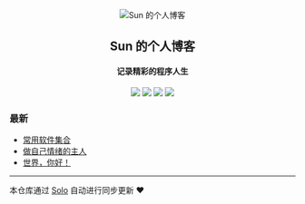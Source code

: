 <p align="center"><img alt="Sun 的个人博客" src="https://timgsa.baidu.com/timg?image&quality=80&size=b9999_10000&sec=1569520000074&di=c3de5f49ffa9de5903a1929f80a46a7e&imgtype=0&src=http%3A%2F%2Fpic.51yuansu.com%2Fpic2%2Fcover%2F00%2F32%2F61%2F5810fb3ddc9a4_610.jpg"></p><h2 align="center">
Sun 的个人博客
</h2>

<h4 align="center">记录精彩的程序人生</h4>
<p align="center"><a title="Sun 的个人博客" target="_blank" href="https://github.com/sunkm/solo-blog"><img src="https://img.shields.io/github/last-commit/sunkm/solo-blog.svg?style=flat-square&color=FF9900"></a>
<a title="GitHub repo size in bytes" target="_blank" href="https://github.com/sunkm/solo-blog"><img src="https://img.shields.io/github/repo-size/sunkm/solo-blog.svg?style=flat-square"></a>
<a title="Solo Version" target="_blank" href="https://github.com/b3log/solo/releases"><img src="https://img.shields.io/badge/solo-3.6.5-f1e05a.svg?style=flat-square&color=blueviolet"></a>
<a title="Hits" target="_blank" href="https://github.com/b3log/hits"><img src="https://hits.b3log.org/sunkm/solo-blog.svg"></a></p>

### 最新

* [常用软件集合](https://blog.cnzhizi.com/articles/2019/09/28/1569675120546.html)
* [做自己情绪的主人](https://blog.cnzhizi.com/qx)
* [世界，你好！](https://blog.cnzhizi.com/hello)



---

本仓库通过 [Solo](https://github.com/b3log/solo) 自动进行同步更新 ❤️ 